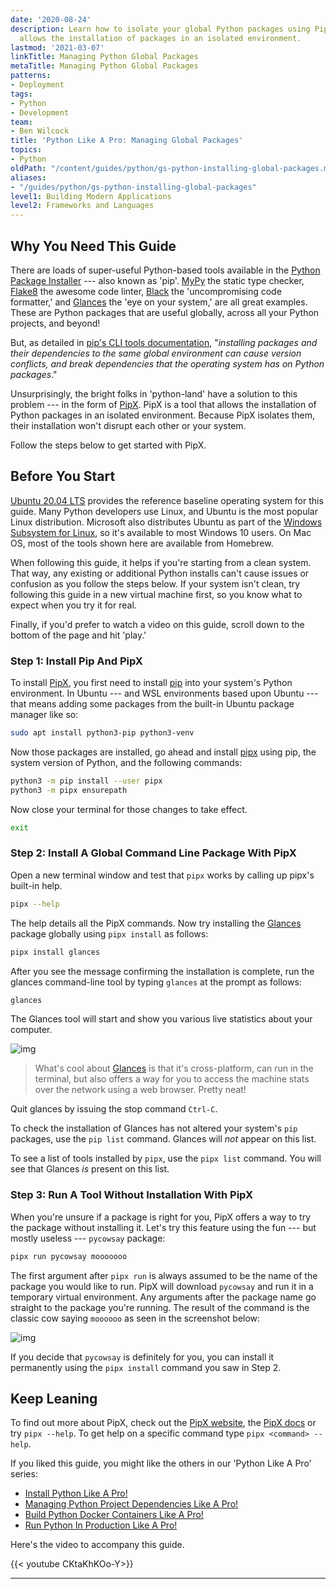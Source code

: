 ```yaml
---
date: '2020-08-24'
description: Learn how to isolate your global Python packages using PipX, a tool that
  allows the installation of packages in an isolated environment.
lastmod: '2021-03-07'
linkTitle: Managing Python Global Packages
metaTitle: Managing Python Global Packages
patterns:
- Deployment
tags:
- Python
- Development
team:
- Ben Wilcock
title: 'Python Like A Pro: Managing Global Packages'
topics:
- Python
oldPath: "/content/guides/python/gs-python-installing-global-packages.md"
aliases:
- "/guides/python/gs-python-installing-global-packages"
level1: Building Modern Applications
level2: Frameworks and Languages
---
```


## Why You Need This Guide

There are loads of super-useful Python-based tools available in the [Python Package Installer][pip] --- also known as 'pip'. [MyPy][mypy] the static type checker, [Flake8][flake8] the awesome code linter, [Black][black] the 'uncompromising code formatter,' and [Glances][glances] the 'eye on your system,' are all great examples. These are Python packages that are useful globally, across all your Python projects, and beyond! 

But, as detailed in [pip's CLI tools documentation][pip-cli-tools-docs], "_installing packages and their dependencies to the same global environment can cause version conflicts, and break dependencies that the operating system has on Python packages_."

Unsurprisingly, the bright folks in 'python-land' have a solution to this problem --- in the form of [PipX][pipx]. PipX is a tool that allows the installation of Python packages in an isolated environment. Because PipX isolates them, their installation won't disrupt each other or your system. 

Follow the steps below to get started with PipX.

## Before You Start

[Ubuntu 20.04 LTS][ubuntu] provides the reference baseline operating system for this guide. Many Python developers use Linux, and Ubuntu is the most popular Linux distribution. Microsoft also distributes Ubuntu as part of the [Windows Subsystem for Linux][wsl], so it's available to most Windows 10 users. On Mac OS, most of the tools shown here are available from Homebrew.

When following this guide, it helps if you're starting from a clean system. That way, any existing or additional Python installs can't cause issues or confusion as you follow the steps below. If your system isn't clean, try following this guide in a new virtual machine first, so you know what to expect when you try it for real.

Finally, if you'd prefer to watch a video on this guide, scroll down to the bottom of the page and hit 'play.'

### Step 1: Install Pip And PipX

To install [PipX][pipx], you first need to install [pip][pip] into your system's Python environment. In Ubuntu --- and WSL environments based upon Ubuntu --- that means adding some packages from the built-in Ubuntu package manager like so:

```bash
sudo apt install python3-pip python3-venv
```

Now those packages are installed, go ahead and install [pipx][pipx] using pip, the system version of Python, and the following commands:

```bash
python3 -m pip install --user pipx
python3 -m pipx ensurepath
```

Now close your terminal for those changes to take effect.

```bash
exit
```

### Step 2: Install A Global Command Line Package With PipX

Open a new terminal window and test that `pipx` works by calling up pipx's built-in help.

```bash
pipx --help
```

The help details all the PipX commands. Now try installing the [Glances][glances] package globally using `pipx install` as follows:

```bash
pipx install glances
```

After you see the message confirming the installation is complete, run the glances command-line tool by typing `glances` at the prompt as follows:

```bash
glances
```

The Glances tool will start and show you various live statistics about your computer.

![img](images/gs-python-global-packages-screenshot-python-glances.png)

> What's cool about [Glances][glances] is that it's cross-platform, can run in the terminal, but also offers a way for you to access the machine stats over the network using a web browser. Pretty neat!

Quit glances by issuing the stop command `Ctrl-C`. 

To check the installation of Glances has not altered your system's `pip` packages, use the `pip list` command.  Glances will _not_ appear on this list.

To see a list of tools installed by `pipx`, use the `pipx list` command. You will see that Glances _is_ present on this list.

### Step 3: Run A Tool Without Installation With PipX 

When you're unsure if a package is right for you, PipX offers a way to try the package without installing it. Let's try this feature using the fun --- but mostly useless --- `pycowsay` package:

```bash
pipx run pycowsay mooooooo
```

The first argument after `pipx run` is always assumed to be the name of the package you would like to run. PipX will download `pycowsay` and run it in a temporary virtual environment. Any arguments after the package name go straight to the package you're running. The result of the command is the classic cow saying `moooooo` as seen in the screenshot below:


![img](images/gs-python-global-packages-screenshot-python-pycowsay.png)

If you decide that `pycowsay` is definitely for you, you can install it permanently using the `pipx install` command you saw in Step 2.

## Keep Leaning

To find out more about PipX, check out the [PipX website][pipx], the [PipX docs][pipx-docs] or try `pipx --help`. To get help on a specific command type `pipx <command> --help`.

If you liked this guide, you might like the others in our 'Python Like A Pro' series:

- [Install Python Like A Pro!][gs-pyenv]
- [Managing Python Project Dependencies Like A Pro!][gs-pyenv-venv]
- [Build Python Docker Containers Like A Pro!][gs-cnb]
- [Run Python In Production Like A Pro!][gs-cf]

Here's the video to accompany this guide.

{{< youtube CKtaKhKOo-Y>}}

---


[pip]: https://pip.pypa.io/en/stable/
[pipx]: https://pipxproject.github.io/pipx/
[pipx-docs]: https://pipxproject.github.io/pipx/docs/
[pip-docs]: https://packaging.python.org/guides/installing-using-linux-tools/
[pip-cli-tools-docs]: https://packaging.python.org/guides/installing-stand-alone-command-line-tools/
[pip-linux]: https://packaging.python.org/guides/installing-using-linux-tools/
[ubuntu]: https://ubuntu.com/download/desktop
[wsl]: https://ubuntu.com/wsl
[glances]: https://nicolargo.github.io/glances/
[black]: https://black.readthedocs.io/en/stable/
[flake8]: https://flake8.pycqa.org/en/latest/
[mypy]: http://www.mypy-lang.org/

[gs-pyenv]: /guides/python/gs-python-like-a-pro
[gs-pyenv-venv]: /guides/python/gs-managing-python-packages
[gs-pipx]: /guides/python/gs-python-installing-global-packages
[gs-cnb]: /guides/python/cnb-gs-python
[gs-cf]: /guides/python/cf-gs

[playlist]: https://www.youtube.com/playlist?list=PLAdzTan_eSPRmqaxkzGISNNjok4F0SAAP